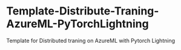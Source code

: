 # Template-Distribute-Traning-AzureML-PyTorchLightning
Template for Distributed traning on AzureML with Pytorch Lightning
